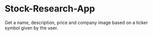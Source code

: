 # Stock-Research-App
Get a name, description, price and company image based on a ticker symbol given by the user.
